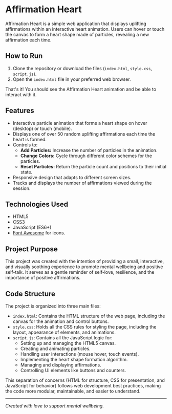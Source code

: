 # Affirmation Heart

Affirmation Heart is a simple web application that displays uplifting affirmations within an interactive heart animation. Users can hover or touch the canvas to form a heart shape made of particles, revealing a new affirmation each time.

## How to Run

1. Clone the repository or download the files (`index.html`, `style.css`, `script.js`).
2. Open the `index.html` file in your preferred web browser.

That's it! You should see the Affirmation Heart animation and be able to interact with it.

## Features

- Interactive particle animation that forms a heart shape on hover (desktop) or touch (mobile).
- Displays one of over 50 random uplifting affirmations each time the heart is formed.
- Controls to:
    - **Add Particles:** Increase the number of particles in the animation.
    - **Change Colors:** Cycle through different color schemes for the particles.
    - **Reset Particles:** Return the particle count and positions to their initial state.
- Responsive design that adapts to different screen sizes.
- Tracks and displays the number of affirmations viewed during the session.

## Technologies Used

- HTML5
- CSS3
- JavaScript (ES6+)
- [Font Awesome](https://fontawesome.com/) for icons.

## Project Purpose

This project was created with the intention of providing a small, interactive, and visually soothing experience to promote mental wellbeing and positive self-talk. It serves as a gentle reminder of self-love, resilience, and the importance of positive affirmations.

## Code Structure

The project is organized into three main files:

- `index.html`: Contains the HTML structure of the web page, including the canvas for the animation and control buttons.
- `style.css`: Holds all the CSS rules for styling the page, including the layout, appearance of elements, and animations.
- `script.js`: Contains all the JavaScript logic for:
    - Setting up and managing the HTML5 canvas.
    - Creating and animating particles.
    - Handling user interactions (mouse hover, touch events).
    - Implementing the heart shape formation algorithm.
    - Managing and displaying affirmations.
    - Controlling UI elements like buttons and counters.

This separation of concerns (HTML for structure, CSS for presentation, and JavaScript for behavior) follows web development best practices, making the code more modular, maintainable, and easier to understand.

---
*Created with love to support mental wellbeing.*
